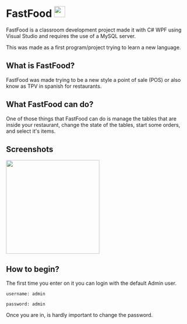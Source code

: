 # FastFood <img src="https://raw.githubusercontent.com/alexaf2000/FastFood/master/FastFood/icon.ico" width="30">

FastFood is a classroom development project made it with C# WPF using Visual Studio and requires the use of a MySQL server.

This was made as a first program/project trying to learn a new language.


## What is FastFood?

FastFood was made trying to be a new style a point of sale (POS) or also know as TPV in spanish for restaurants.

## What FastFood can do?

One of those things that FastFood can do is manage the tables that are inside your restaurant, change the state of the tables, start some orders, and select it's items.

## Screenshots

<img src="https://i.imgur.com/Ahqhyv9.png" width="256">

## How to begin?

The first time you enter on it you can login with the default Admin user.

`username: admin`

`password: admin`

Once you are in, is hardly important to change the password.